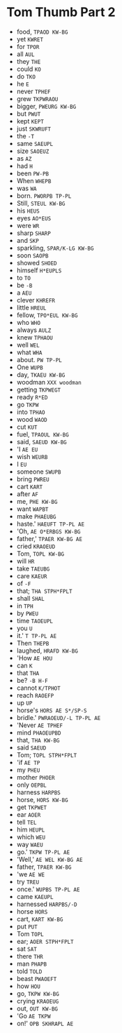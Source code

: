 # Tom Thumb Part 2

* food, `TPAOD KW-BG`
* yet `KWRET`
* for `TPOR`
* all `AUL`
* they `THE`
* could `KO`
* do `TKO`
* he `E`
* never `TPHEF`
* grew `TKPWRAOU`
* bigger, `PWEURG KW-BG`
* but `PWUT`
* kept `KEPT`
* just `SKWRUFT`
* the `-T`
* same `SAEUPL`
* size `SAOEUZ`
* as `AZ`
* had `H`
* been `PW-PB`
* When `WHEPB`
* was `WA`
* born. `PWORPB TP-PL`
* Still, `STEUL KW-BG`
* his `HEUS`
* eyes `AO*EUS`
* were `WR`
* sharp `SHARP`
* and `SKP`
* sparkling, `SPAR/K-LG KW-BG`
* soon `SAOPB`
* showed `SHOED`
* himself `H*EUPLS`
* to `TO`
* be `-B`
* a `AEU`
* clever `KHREFR`
* little `HREUL`
* fellow, `TPO*EUL KW-BG`
* who `WHO`
* always `AULZ`
* knew `TPHAOU`
* well `WEL`
* what `WHA`
* about. `PW TP-PL`
* One `WUPB`
* day, `TKAEU KW-BG`
* woodman `XXX woodman`
* getting `TKPWEGT`
* ready `R*ED`
* go `TKPW`
* into `TPHAO`
* wood `WAOD`
* cut `KUT`
* fuel, `TPAOUL KW-BG`
* said, `SAEUD KW-BG`
* 'I `AE EU`
* wish `WEURB`
* I `EU`
* someone `SWUPB`
* bring `PWREU`
* cart `KART`
* after `AF`
* me, `PHE KW-BG`
* want `WAPBT`
* make `PHAEUBG`
* haste.' `HAEUFT TP-PL AE`
* 'Oh, `AE O*ERBGS KW-BG`
* father,' `TPAER KW-BG AE`
* cried `KRAOEUD`
* Tom, `TOPL KW-BG`
* will `HR`
* take `TAEUBG`
* care `KAEUR`
* of `-F`
* that; `THA STPH*FPLT`
* shall `SHAL`
* in `TPH`
* by `PWEU`
* time `TAOEUPL`
* you `U`
* it.' `T TP-PL AE`
* Then `THEPB`
* laughed, `HRAFD KW-BG`
* 'How `AE HOU`
* can `K`
* that `THA`
* be? `-B H-F`
* cannot `K/TPHOT`
* reach `RAOEFP`
* up `UP`
* horse's `HORS AE S*/SP-S`
* bridle.' `PWRAOEUD/-L TP-PL AE`
* 'Never `AE TPHEF`
* mind `PHAOEUPBD`
* that, `THA KW-BG`
* said `SAEUD`
* Tom; `TOPL STPH*FPLT`
* 'if `AE TP`
* my `PHEU`
* mother `PHOER`
* only `OEPBL`
* harness `HARPBS`
* horse, `HORS KW-BG`
* get `TKPWET`
* ear `AOER`
* tell `TEL`
* him `HEUPL`
* which `WEU`
* way `WAEU`
* go.' `TKPW TP-PL AE`
* 'Well,' `AE WEL KW-BG AE`
* father, `TPAER KW-BG`
* 'we `AE WE`
* try `TREU`
* once.' `WUPBS TP-PL AE`
* came `KAEUPL`
* harnessed `HARPBS/-D`
* horse `HORS`
* cart, `KART KW-BG`
* put `PUT`
* Tom `TOPL`
* ear; `AOER STPH*FPLT`
* sat `SAT`
* there `THR`
* man `PHAPB`
* told `TOLD`
* beast `PWAOEFT`
* how `HOU`
* go, `TKPW KW-BG`
* crying `KRAOEUG`
* out, `OUT KW-BG`
* 'Go `AE TKPW`
* on!' `OPB SKHRAPL AE`
